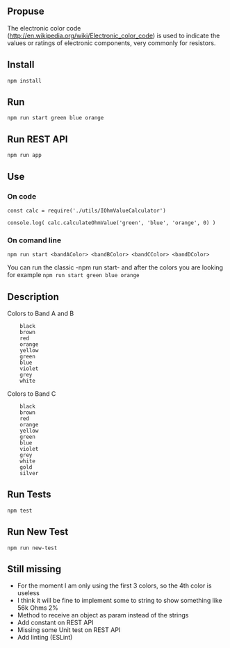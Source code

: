 
## Propuse
The electronic color code (http://en.wikipedia.org/wiki/Electronic_color_code) is used to indicate the values or ratings of electronic components, very commonly for resistors.

## Install
`npm install`

## Run
`npm run start green blue orange`

## Run REST API
`npm run app`

## Use
### On code
```node
const calc = require('./utils/IOhmValueCalculator')

console.log( calc.calculateOhmValue('green', 'blue', 'orange', 0) )
```

### On comand line
`npm run start <bandAColor> <bandBColor> <bandCColor> <bandDColor>`

You can run the classic -npm run start- and after the colors you are looking for example
`npm run start green blue orange`


## Description
Colors to Band A and B
```
    black
    brown
    red
    orange
    yellow
    green
    blue
    violet
    grey
    white
```
Colors to Band C
```
    black
    brown
    red
    orange
    yellow
    green
    blue
    violet
    grey
    white
    gold
    silver
```

## Run Tests
`npm test`

## Run New Test
`npm run new-test`

## Still missing
* For the moment I am only using the first 3 colors, so the 4th color is useless 
* I think it will be fine to implement some to string to show something like 56k Ohms 2%
* Method to receive an object as param instead of the strings
* Add constant on REST API
* Missing some Unit test on REST API 
* Add linting (ESLint)